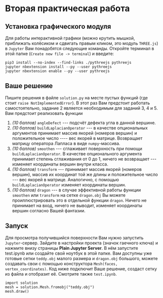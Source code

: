 # Вторая практическая работа

## Установка графического модуля
Для работы интерактивной графики (можно крутить мышкой, приближать колёсиком и сдвигать правым кликом, это модуль `THREE.js`) в `Jupyter` Вам понадобятся следующие команды. Откройте терминал в этой папке (`Create new file -> terminal`) и введите:

    pip3 install --no-index --find-links ./pythreejs pythreejs
    jupyter nbextension install --py --user pythreejs
    jupyter nbextension enable --py --user pythreejs

## Ваше решение
Пишите решения в файле `solution.py` на месте пустых функций (где стоит `raise NotImplementedError`). В этот раз Вам предстоит работать самостоятельно, задание 2 является необходимым для заданий 3, 4 и 5. Вам предстоит реализовать функции

1. *(10 баллов)* `angleDefect` --- подсчёт дефекта угла в данной вершине.
1. *(10 баллов)* `buildLaplacianOperator` --- в качестве опциональных аргументов принимает массив якорей (номеров вершин) и положительное число ---- вес якорей в матрице. Возвращает матрицу оператора Лапласа в виде `numpy`-массива.
1. *(10 баллов)* `smoothen` --- сглаживает поверхность при помощи  `buildLaplacianOperator`. В качестве опционального аргумента принимает степень сглаживания от 0 до 1, ничего не возвращает --- изменяет координаты вершин внутри класса.
1. *(10 баллов)* `transform` --- принимает массив якорей (номеров вершин), массив их координат той же длины и положительное число --- вес якорей в матрице. Аналогично, с помощью `buildLaplacianOperator` изменяет координаты вершин.
2. *(10 баллов)* `dragon` --- в случае эффективной работы функции `smoothen` или `transform` на сетке `dragon.obj` Вы можете проиллюстрировать это в отдельной функции `dragon`. Ничего не принимает на вход, ничего не выводит, изменяет координаты вершин согласно Вашей фантазии.


## Запуск
Для просмотра получившийся поверхности Вам нужно запустить `Jupyter`-сервер. Зайдите в настройки проекта (значок гаечного ключа) и нажмите внизу страницы **Plain Jupyter Server**. В нём запустите test.ipynb или создайте свой ноутбук в этой папке. Вам доступны уже готовые сетки `teddy.obj` малого размера и `dragon.obj` большого, можете создавать свои с помощью конструктора `Mesh(faces, vertex_coordinates)`. Код ниже подключит Ваше решение, создаст сетку из файла и отобразит её. Смотрите также `test.ipynb`.

    import solution
    mesh = solution.Mesh.fromobj("teddy.obj")
    mesh.draw()


